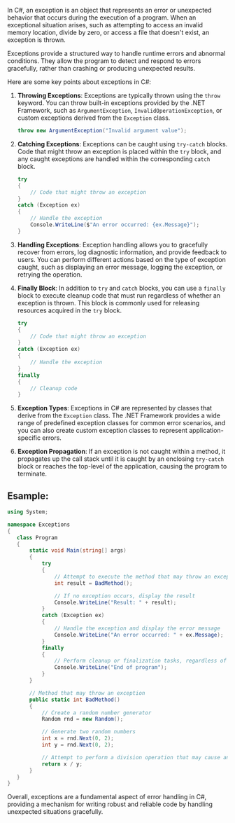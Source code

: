 In C#, an exception is an object that represents an error or unexpected behavior that occurs during the execution of a program. When an exceptional situation arises, such as attempting to access an invalid memory location, divide by zero, or access a file that doesn't exist, an exception is thrown.

Exceptions provide a structured way to handle runtime errors and abnormal conditions. They allow the program to detect and respond to errors gracefully, rather than crashing or producing unexpected results.

Here are some key points about exceptions in C#:

1. **Throwing Exceptions**: Exceptions are typically thrown using the `throw` keyword. You can throw built-in exceptions provided by the .NET Framework, such as `ArgumentException`, `InvalidOperationException`, or custom exceptions derived from the `Exception` class.

   ```csharp
   throw new ArgumentException("Invalid argument value");
   ```

2. **Catching Exceptions**: Exceptions can be caught using `try-catch` blocks. Code that might throw an exception is placed within the `try` block, and any caught exceptions are handled within the corresponding `catch` block.

   ```csharp
   try
   {
       // Code that might throw an exception
   }
   catch (Exception ex)
   {
       // Handle the exception
       Console.WriteLine($"An error occurred: {ex.Message}");
   }
   ```

3. **Handling Exceptions**: Exception handling allows you to gracefully recover from errors, log diagnostic information, and provide feedback to users. You can perform different actions based on the type of exception caught, such as displaying an error message, logging the exception, or retrying the operation.

4. **Finally Block**: In addition to `try` and `catch` blocks, you can use a `finally` block to execute cleanup code that must run regardless of whether an exception is thrown. This block is commonly used for releasing resources acquired in the `try` block.

   ```csharp
   try
   {
       // Code that might throw an exception
   }
   catch (Exception ex)
   {
       // Handle the exception
   }
   finally
   {
       // Cleanup code
   }
   ```

5. **Exception Types**: Exceptions in C# are represented by classes that derive from the `Exception` class. The .NET Framework provides a wide range of predefined exception classes for common error scenarios, and you can also create custom exception classes to represent application-specific errors.

6. **Exception Propagation**: If an exception is not caught within a method, it propagates up the call stack until it is caught by an enclosing `try-catch` block or reaches the top-level of the application, causing the program to terminate.


## Esample:
 ```csharp
using System;

namespace Exceptions
{
    class Program
    {
        static void Main(string[] args)
        {
            try
            {
                // Attempt to execute the method that may throw an exception
                int result = BadMethod();

                // If no exception occurs, display the result
                Console.WriteLine("Result: " + result);
            }
            catch (Exception ex)
            {
                // Handle the exception and display the error message
                Console.WriteLine("An error occurred: " + ex.Message);
            }
            finally
            {
                // Perform cleanup or finalization tasks, regardless of whether an exception occurred
                Console.WriteLine("End of program");
            }
        }

        // Method that may throw an exception
        public static int BadMethod()
        {
            // Create a random number generator
            Random rnd = new Random();

            // Generate two random numbers
            int x = rnd.Next(0, 2);
            int y = rnd.Next(0, 2);

            // Attempt to perform a division operation that may cause an exception
            return x / y;
        }
    }
}
```

Overall, exceptions are a fundamental aspect of error handling in C#, providing a mechanism for writing robust and reliable code by handling unexpected situations gracefully.
